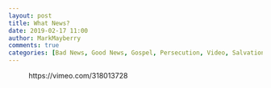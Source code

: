 ```yaml
---
layout: post
title: What News?
date: 2019-02-17 11:00
author: MarkMayberry
comments: true
categories: [Bad News, Good News, Gospel, Persecution, Video, Salvation, Sermon]
---
```

<!-- wp:core-embed/vimeo {"url":"https://vimeo.com/318013728","type":"video","providerNameSlug":"vimeo","className":"wp-embed-aspect-4-3 wp-has-aspect-ratio"} -->
<figure class="wp-block-embed-vimeo wp-block-embed is-type-video is-provider-vimeo wp-embed-aspect-4-3 wp-has-aspect-ratio"><div class="wp-block-embed__wrapper">
https://vimeo.com/318013728
</div></figure>
<!-- /wp:core-embed/vimeo -->
